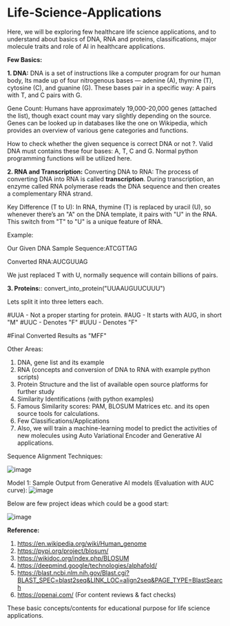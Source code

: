 # Life-Science-Applications

Here, we will be exploring few healthcare life science applications, and to understand about basics of DNA, RNA and proteins, classifications, major molecule traits and role of AI in healthcare applications.


**Few Basics:**

**1. DNA:** DNA is a set of instructions like a computer program for our human body, Its made up of four nitrogenous bases — adenine (A), thymine (T), cytosine (C), and guanine (G). These bases pair in a specific way: A pairs with T, and C pairs with G.

Gene Count: Humans have approximately 19,000-20,000 genes (attached the list), though exact count may vary slightly depending on the source. Genes can be looked up in databases like the one on Wikipedia, which provides an overview of various gene categories and functions.

How to check whether the given sequence is correct DNA or not ?. Valid DNA must contains these four bases: A, T, C and G. Normal python programming functions will be utilized here.


**2. RNA and Transcription:**
Converting DNA to RNA: The process of converting DNA into RNA is called **transcription**. During transcription, an enzyme called RNA polymerase reads the DNA sequence and then creates a complementary RNA strand.

Key Difference (T to U): In RNA, thymine (T) is replaced by uracil (U), so whenever there’s an "A" on the DNA template, it pairs with "U" in the RNA. This switch from "T" to "U" is a unique feature of RNA.

Example:

Our Given DNA Sample Sequence:ATCGTTAG

Converted RNA:AUCGUUAG

We just replaced T with U, normally sequence will contain billions of pairs. 

**3. Proteins:**:
convert_into_protein("UUAAUGUUCUUU")

Lets split it into three letters each. 

#UUA - Not a proper starting for protein.
#AUG - It starts with AUG, in short "M"
#UUC - Denotes "F"
#UUU - Denotes "F"

#Final Converted Results as "MFF"

Other Areas:

1. DNA, gene list and its example
2. RNA (concepts and conversion of DNA to RNA with example python scripts)
3. Protein Structure and the list of available open source platforms for further study
4. Similarity Identifications (with python examples)
5. Famous Similarity scores: PAM, BLOSUM Matrices etc. and its open source tools for calculations.
6. Few Classifications/Applications
7. Also, we will train a machine-learning model to predict the activities of new molecules using Auto Variational Encoder and Generative AI applications.

Sequence Alignment Techniques:

![image](https://github.com/user-attachments/assets/26963221-bade-4b66-bd52-c689fb177d8e)


Model 1: 
Sample Output from Generative AI models (Evaluation with AUC curve):
![image](https://github.com/user-attachments/assets/e5e638ca-30db-415e-9dbb-41a155ed70bb)

Below are few project ideas which could be a good start: 

![image](https://github.com/user-attachments/assets/72975c4d-8bb4-485a-877e-9a0c0aedfe31)


**Reference:**
1. https://en.wikipedia.org/wiki/Human_genome
2. https://pypi.org/project/blosum/
3. https://wikidoc.org/index.php/BLOSUM
4. https://deepmind.google/technologies/alphafold/
5. https://blast.ncbi.nlm.nih.gov/Blast.cgi?BLAST_SPEC=blast2seq&LINK_LOC=align2seq&PAGE_TYPE=BlastSearch
6. https://openai.com/ (For content reviews & fact checks)
   
These basic concepts/contents for educational purpose for life science applications. 

